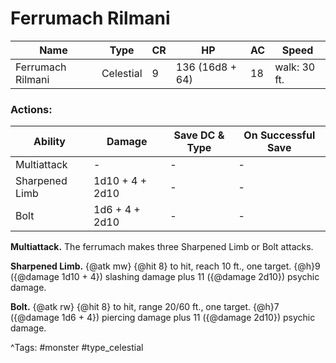 # Ferrumach Rilmani

| Name | Type | CR | HP | AC | Speed |
|------|------|----|----|----|-------|
| Ferrumach Rilmani | Celestial | 9 | 136 (16d8 + 64) | 18 | walk: 30 ft. |

### Actions:

| Ability | Damage | Save DC & Type | On Successful Save |
|---------|--------|----------------|--------------------|
| Multiattack | - | - | - |
| Sharpened Limb | 1d10 + 4 + 2d10 | - | - |
| Bolt | 1d6 + 4 + 2d10 | - | - |


**Multiattack.** The ferrumach makes three Sharpened Limb or Bolt attacks.

**Sharpened Limb.** {@atk mw} {@hit 8} to hit, reach 10 ft., one target. {@h}9 ({@damage 1d10 + 4}) slashing damage plus 11 ({@damage 2d10}) psychic damage.

**Bolt.** {@atk rw} {@hit 8} to hit, range 20/60 ft., one target. {@h}7 ({@damage 1d6 + 4}) piercing damage plus 11 ({@damage 2d10}) psychic damage.

^Tags: #monster #type_celestial